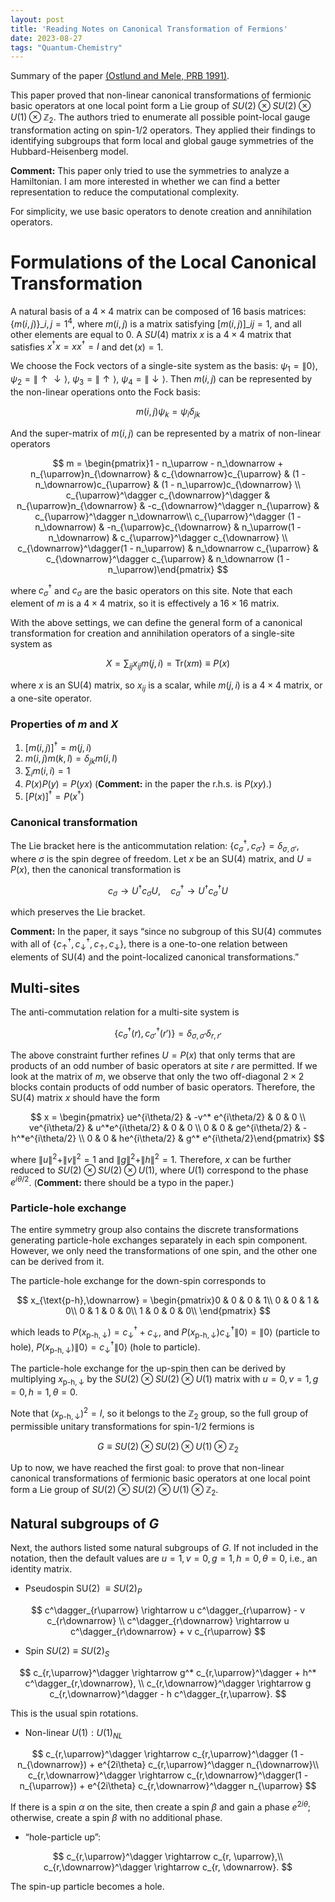 ```yaml
---
layout: post
title: 'Reading Notes on Canonical Transformation of Fermions'
date: 2023-08-27
tags: "Quantum-Chemistry"
---
```


Summary of the paper
[(Ostlund and Mele, PRB 1991)](https://journals.aps.org/prb/abstract/10.1103/PhysRevB.44.12413).

This paper proved that non-linear canonical transformations of fermionic basic operators at one local point form a Lie group of $SU(2) \otimes SU(2) \otimes U(1) \otimes \mathbb{Z}_2$. The authors tried to enumerate all possible point-local gauge transformation acting on spin-1/2 operators. They applied their findings to identifying subgroups that form local and global gauge symmetries of the Hubbard-Heisenberg model.

**Comment:** This paper only tried to use the symmetries to analyze a Hamiltonian. I am more interested in whether we can find a better representation to reduce the computational complexity.

For simplicity, we use basic operators to denote creation and annihilation operators. 

# Formulations of the Local Canonical Transformation

A natural basis of a $4\times 4$ matrix can be composed of 16 basis matrices: $\{m(i,j)\}\_{i,j=1}^4$, where $m(i,j)$ is a matrix satisfying $[m(i,j)]\_{ij} = 1$, and all other elements are equal to 0. A $SU(4)$ matrix $x$ is a $4\times 4$ matrix that satisfies $x^\dagger x = x x^\dagger = I$ and $\det(x) = 1$.

We choose the Fock vectors of a single-site system as the basis: $\psi_1 = \|0\rangle$, $\psi_2 = \|\uparrow\downarrow\rangle$, $\psi_3 = \|\uparrow\rangle$, $\psi_4 = \|\downarrow\rangle$. Then $m(i,j)$ can be represented by the non-linear operations onto the Fock basis:

$$
m(i,j) \psi_k = \psi_i \delta_{jk}
$$

And the super-matrix of $m(i,j)$ can be represented by a matrix of non-linear operators

 

$$
m = \begin{pmatrix}1 - n_\uparrow - n_\downarrow + n_{\uparrow}n_{\downarrow} & c_{\downarrow}c_{\uparrow} & (1 - n_\downarrow)c_{\uparrow} & (1 - n_\uparrow)c_{\downarrow} \\ c_{\uparrow}^\dagger c_{\downarrow}^\dagger &  n_{\uparrow}n_{\downarrow} & -c_{\downarrow}^\dagger n_{\uparrow} & c_{\uparrow}^\dagger n_\downarrow\\ c_{\uparrow}^\dagger (1 - n_\downarrow) & -n_{\uparrow}c_{\downarrow} & n_\uparrow(1 - n_\downarrow) & c_{\uparrow}^\dagger c_{\downarrow} \\ c_{\downarrow}^\dagger(1 - n_\uparrow) & n_\downarrow c_{\uparrow} & c_{\downarrow}^\dagger c_{\uparrow} & n_\downarrow (1 - n_\uparrow)\end{pmatrix}
$$

where $c^\dagger_\sigma$ and $c_\sigma$ are the basic operators on this site. Note that each element of $m$ is a $4\times 4$ matrix, so it is effectively a $16\times 16$ matrix.

With the above settings, we can define the general form of a canonical transformation for creation and annihilation operators of a single-site system as

$$
X = \sum_{ij} x_{ij} m(j,i) = \text{Tr}(xm) \equiv P(x)
$$

where $x$ is an SU(4) matrix, so $x_{ij}$ is a scalar, while $m(j,i)$ is a $4\times 4$ matrix, or a one-site operator. 

### Properties of $m$ and $X$

1. $[m(i,j)]^\dagger = m(j, i)$
2. $m(i,j)m(k,l) = \delta_{jk}m(i,l)$
3. $\sum_{i}m(i,i) = 1$
4. $P(x)P(y) = P(yx)$ (**Comment:** in the paper the r.h.s. is $P(xy)$.)
5. $[P(x)]^\dagger = P(x^\dagger)$

### Canonical transformation

The Lie bracket here is the anticommutation relation: $\{c_\sigma^\dagger, c_{\sigma'}\} = \delta_{\sigma,\sigma'}$, where $\sigma$ is the spin degree of freedom. Let $x$ be an SU(4) matrix, and $U = P(x)$, then the canonical transformation is

$$
c_\sigma \rightarrow U^\dagger c_\sigma U, \quad c_\sigma^\dagger \rightarrow U^\dagger c_\sigma^\dagger U
$$

which preserves the Lie bracket. 

**Comment:** In the paper, it says “since no subgroup of this SU(4) commutes with all of $\{c_\uparrow^\dagger, c_\downarrow^\dagger, c_\uparrow, c_\downarrow\}$, there is a one-to-one relation between elements of SU(4) and the point-localized canonical transformations.” 

## Multi-sites

The anti-commutation relation for a multi-site system is

$$
\{c_{\sigma}^\dagger(r), c_{\sigma'}^\dagger(r')\} = \delta_{\sigma, \sigma'}\delta_{r,r'}
$$

The above constraint further refines $U = P(x)$ that only terms that are products of an odd number of basic operators at site $r$ are permitted. If we look at the matrix of $m$, we observe that only the two off-diagonal $2\times 2$ blocks contain products of odd number of basic operators. Therefore, the SU(4) matrix $x$ should have the form

$$
x = \begin{pmatrix} ue^{i\theta/2} & -v^* e^{i\theta/2} & 0 & 0 \\ ve^{i\theta/2} & u^*e^{i\theta/2} & 0 & 0 \\ 0 & 0 & ge^{i\theta/2} & -h^*e^{i\theta/2} \\ 0 & 0 & he^{i\theta/2} & g^* e^{i\theta/2}\end{pmatrix}
$$

where $\|u\|^2 + \|v\|^2 = 1$  and $\|g\|^2 + \|h\|^2 = 1$. Therefore, $x$ can be further reduced to $SU(2) \otimes SU(2) \otimes U(1)$, where $U(1)$ correspond to the phase $e^{i\theta/2}$.  (**Comment:** there should be a typo in the paper.)

### Particle-hole exchange
The entire symmetry group also contains the discrete transformations generating particle-hole exchanges separately in each spin component. However, we only need the transformations of one spin, and the other one can be derived from it.

The particle-hole exchange for the down-spin corresponds to 

$$
x_{\text{p-h},\downarrow} = \begin{pmatrix}0 & 0 & 0 & 1\\ 0 & 0 & 1 & 0\\ 0 & 1 & 0 & 0\\ 1 & 0 & 0 & 0\\ \end{pmatrix}
$$

which leads to $P(x_{\text{p-h},\downarrow}) = c_\downarrow^\dagger + c_\downarrow$, and $P(x_{\text{p-h},\downarrow}) c_{\downarrow}^\dagger \|0\rangle = \|0\rangle$ (particle to hole), $P(x_{\text{p-h},\downarrow})  \|0\rangle = c_{\downarrow}^\dagger\|0\rangle$ (hole to particle).

The particle-hole exchange for the up-spin then can be derived by multiplying $x_{\text{p-h},\downarrow}$ by the $SU(2) \otimes SU(2) \otimes U(1)$ matrix with $u = 0, v = 1, g = 0, h = 1, \theta = 0$. 

Note that  $(x_{\text{p-h},\downarrow})^2 = I$, so it belongs to the $\mathbb{Z}_2$ group, so the full group of permissible unitary transformations for spin-1/2 fermions is 

$$
G \equiv SU(2) \otimes SU(2) \otimes U(1) \otimes \mathbb{Z}_2
$$

Up to now, we have reached the first goal: to prove that non-linear canonical transformations of fermionic basic operators at one local point form a Lie group of $SU(2) \otimes SU(2) \otimes U(1) \otimes \mathbb{Z}_2$. 

## Natural subgroups of $G$

Next, the authors listed some natural subgroups of $G$. If not included in the notation, then the default values are $u = 1, v = 0, g = 1, h = 0, \theta = 0$, i.e., an identity matrix.

- Pseudospin SU(2) $\equiv SU(2)_P$

$$
c^\dagger_{r\uparrow} \rightarrow u c^\dagger_{r\uparrow} - v c_{r\downarrow} \\ c^\dagger_{r\downarrow} \rightarrow u c^\dagger_{r\downarrow} + v c_{r\uparrow} 
$$


- Spin $SU(2) \equiv SU(2)_S$

$$
c_{r,\uparrow}^\dagger \rightarrow g^* c_{r,\uparrow}^\dagger + h^* c^\dagger_{r,\downarrow}, \\ c_{r,\downarrow}^\dagger \rightarrow g c_{r,\downarrow}^\dagger - h c^\dagger_{r,\uparrow}.
$$

This is the usual spin rotations.

- Non-linear $U(1): U(1)_{NL}$

$$
c_{r,\uparrow}^\dagger \rightarrow c_{r,\uparrow}^\dagger (1 - n_{\downarrow}) + e^{2i\theta} c_{r,\uparrow}^\dagger n_{\downarrow}\\
c_{r,\downarrow}^\dagger  \rightarrow c_{r,\downarrow}^\dagger(1 - n_{\uparrow}) + e^{2i\theta} c_{r,\downarrow}^\dagger n_{\uparrow}
$$

If there is a spin $\alpha$ on the site, then create a spin $\beta$ and gain a phase $e^{2i\theta}$; otherwise, create a spin $\beta$ with no additional phase.

- “hole-particle up”:

$$
c_{r,\uparrow}^\dagger \rightarrow c_{r, \uparrow},\\  c_{r,\downarrow}^\dagger \rightarrow c_{r, \downarrow}.
$$

The spin-up particle becomes a hole.

